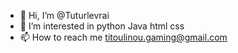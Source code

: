 - 👋 Hi, I’m @Tuturlevrai
- 👀 I’m interested in python Java html css
- 📫 How to reach me titoulinou.gaming@gmail.com 

<!---

Tuturlevrai/Tuturlevrai is a ✨ special ✨ repository because its `README.md` (this file) appears on your GitHub profile.
You can click the Preview link to take a look at your changes.
--->
